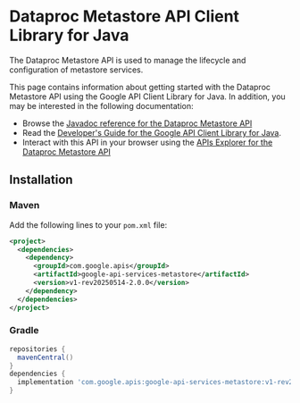 # Dataproc Metastore API Client Library for Java

The Dataproc Metastore API is used to manage the lifecycle and configuration of metastore services.

This page contains information about getting started with the Dataproc Metastore API
using the Google API Client Library for Java. In addition, you may be interested
in the following documentation:

* Browse the [Javadoc reference for the Dataproc Metastore API][javadoc]
* Read the [Developer's Guide for the Google API Client Library for Java][google-api-client].
* Interact with this API in your browser using the [APIs Explorer for the Dataproc Metastore API][api-explorer]

## Installation

### Maven

Add the following lines to your `pom.xml` file:

```xml
<project>
  <dependencies>
    <dependency>
      <groupId>com.google.apis</groupId>
      <artifactId>google-api-services-metastore</artifactId>
      <version>v1-rev20250514-2.0.0</version>
    </dependency>
  </dependencies>
</project>
```

### Gradle

```gradle
repositories {
  mavenCentral()
}
dependencies {
  implementation 'com.google.apis:google-api-services-metastore:v1-rev20250514-2.0.0'
}
```

[javadoc]: https://googleapis.dev/java/google-api-services-metastore/latest/index.html
[google-api-client]: https://github.com/googleapis/google-api-java-client/
[api-explorer]: https://developers.google.com/apis-explorer/#p/metastore/v1/
